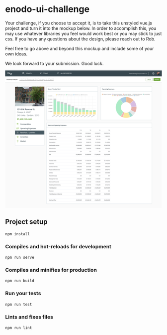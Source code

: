 # enodo-ui-challenge

Your challenge, if you choose to accept it, is to take this unstyled vue.js project and turn it into the mockup below. In order to accomplish this, you may use whatever libraries you feel would work best or you may stick to just css. If you have any questions about the design, please reach out to Rob.

Feel free to go above and beyond this mockup and include some of your own ideas.

We look forward to your submission. Good luck.

![](/mockup.png)

## Project setup
```
npm install
```

### Compiles and hot-reloads for development
```
npm run serve
```

### Compiles and minifies for production
```
npm run build
```

### Run your tests
```
npm run test
```

### Lints and fixes files
```
npm run lint
```
